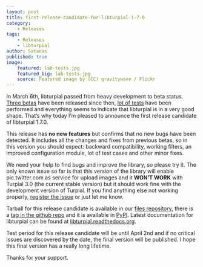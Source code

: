 ```yaml
---
layout: post
title: first-release-candidate-for-libturpial-1-7-0
category:
    - Releases
tags:
    - Releases
    - libturpial
author: Satanas
published: true
image:
    featured: lab-tests.jpg
    featured_big: lab-tests.jpg
    source: Featured image by (CC) gravitywave / Flickr
---
```


In March 6th, libturpial passed from heavy development to beta status. [Three betas](/2014/03/new-beta-release-for-libturpial-1-7-0-b3/) have been released since then, [lot of tests](http://turpial.org.ve/2014/03/first-beta-for-libturpial-1-7-0/) have been performed and everything seems to indicate that libturpial is in a very good shape. That’s why today I’m pleased to announce the first release candidate of libturpial 1.7.0.

This release has **no new features** but confirms that no new bugs have been detected. It includes all the changes and fixes from previous betas, so in this version you should expect: backward compatibility, working filters, an improved configuration module, lot of test cases and other minor fixes.

We need your help to find bugs and improve the library, so please try it. The only known issue so far is that this version of the library will enable pic.twitter.com as service for upload images and it **WON’T WORK** with Turpial 3.0 (the current stable version) but it should work fine with the development version of Turpial. If you find anything else not working properly, [register the issue](https://github.com/satanas/libturpial/issues) or just let me know.

Tarball for this release candidate is available in our [files repository](https://github.com/satanas/libturpial/releases), there is a [tag in the github repo](https://github.com/satanas/libturpial/tree/1.7.0-rc1) and it is available in [PyPI](https://pypi.python.org/pypi/libturpial/1.7.0-rc1). Latest documentation for libturpial can be found at [libturpial.readthedocs.org](http://libturpial.readthedocs.org/en/latest/).

Test period for this release candidate will be until April 2nd and if no critical issues are discovered by the date, the final version will be published. I hope this final version has a really long lifetime.

Thanks for your support.